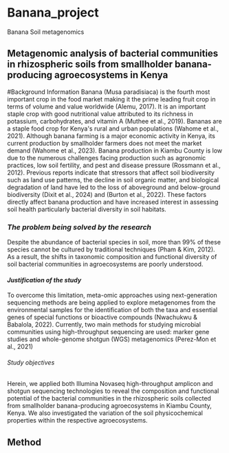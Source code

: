 # Banana_project
Banana Soil metagenomics

## Metagenomic analysis of bacterial communities in rhizospheric soils from smallholder banana-producing agroecosystems in Kenya
#Background Information 
Banana (Musa paradisiaca) is the fourth most important crop in the food market making it the prime leading fruit crop in terms of volume and value worldwide (Alemu, 2017). It is an important staple crop with good nutritional value attributed to its richness in potassium, carbohydrates, and vitamin A (Muthee et al., 2019). Bananas are a staple food crop for Kenya's rural and urban populations (Wahome et al., 2021). Although banana farming is a major economic activity in Kenya, its current production by smallholder farmers does not meet the market demand (Wahome et al., 2023). Banana production in Kiambu County is low  due to the numerous challenges facing production such as agronomic practices, low soil fertility, and pest and disease pressure  (Rossmann et al., 2012). Previous reports indicate that stressors that affect soil biodiversity such as land use patterns, the decline in soil organic matter, and biological degradation of land have led to the loss of aboveground and below-ground biodiversity (Dixit et al., 2024) and (Burton et al., 2022). These factors directly affect banana production and have increased interest in assessing soil health particularly bacterial diversity in soil habitats.

### *The problem being solved by the research*

Despite the abundance of bacterial species in soil, more than 99% of these species cannot be cultured by traditional techniques (Pham & Kim, 2012). As a result, the shifts in taxonomic composition and functional diversity of soil bacterial communities in agroecosystems are poorly understood. 

#### *Justification of the study*

To overcome this limitation, meta-omic approaches using next-generation sequencing methods are being applied to explore metagenomes from the environmental samples for the identification of both the taxa and essential genes of special functions or bioactive compounds (Nwachukwu & Babalola, 2022). Currently, two main methods for studying microbial communities using high-throughput sequencing are used: marker gene studies and whole-genome shotgun (WGS) metagenomics (Perez-Mon et al., 2021)
###### Study objectives
 
Herein, we applied both Illumina Novaseq high-throughput amplicon and shotgun sequencing technologies to reveal the composition and functional potential of the bacterial communities in the rhizospheric soils collected from smallholder banana-producing agroecosystems in Kiambu County, Kenya. We also investigated the variation of the soil physicochemical properties within the respective agroecosystems.

## Method 
